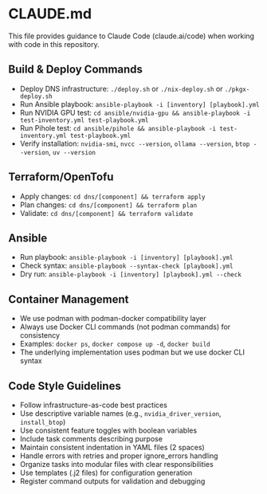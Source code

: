 # CLAUDE.md

This file provides guidance to Claude Code (claude.ai/code) when working with code in this repository.

## Build & Deploy Commands
- Deploy DNS infrastructure: `./deploy.sh` or `./nix-deploy.sh` or `./pkgx-deploy.sh`
- Run Ansible playbook: `ansible-playbook -i [inventory] [playbook].yml`
- Run NVIDIA GPU test: `cd ansible/nvidia-gpu && ansible-playbook -i test-inventory.yml test-playbook.yml`
- Run Pihole test: `cd ansible/pihole && ansible-playbook -i test-inventory.yml test-playbook.yml`
- Verify installation: `nvidia-smi`, `nvcc --version`, `ollama --version`, `btop --version`, `uv --version`

## Terraform/OpenTofu
- Apply changes: `cd dns/[component] && terraform apply`
- Plan changes: `cd dns/[component] && terraform plan`
- Validate: `cd dns/[component] && terraform validate`

## Ansible
- Run playbook: `ansible-playbook -i [inventory] [playbook].yml`
- Check syntax: `ansible-playbook --syntax-check [playbook].yml`
- Dry run: `ansible-playbook -i [inventory] [playbook].yml --check`

## Container Management
- We use podman with podman-docker compatibility layer
- Always use Docker CLI commands (not podman commands) for consistency
- Examples: `docker ps`, `docker compose up -d`, `docker build`
- The underlying implementation uses podman but we use docker CLI syntax

## Code Style Guidelines
- Follow infrastructure-as-code best practices
- Use descriptive variable names (e.g., `nvidia_driver_version`, `install_btop`)
- Use consistent feature toggles with boolean variables
- Include task comments describing purpose
- Maintain consistent indentation in YAML files (2 spaces)
- Handle errors with retries and proper ignore_errors handling
- Organize tasks into modular files with clear responsibilities
- Use templates (.j2 files) for configuration generation
- Register command outputs for validation and debugging